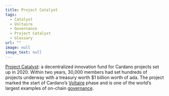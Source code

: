 ```yaml
---
title: Project Catalyst
tags:
  - Catalyst
  - Voltaire
  - Governance
  - Project Catalyst
  - Glossary
url: ""
image: null
image_text: null
---
```


[Project Catalyst](https://cardano.ideascale.com/a/index): a decentralized innovation fund for Cardano projects set up in 2020. Within two years, 30,000 members had set hundreds of projects underway with a treasury worth $1 billion worth of ada. The project marked the start of Cardano’s [Voltaire](https://www.essentialcardano.io/glossary/voltaire) phase and is one of the world’s largest examples of on-chain [governance](https://www.essentialcardano.io/glossary/governance).
